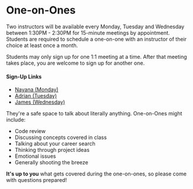 # One-on-Ones

Two instructors will be available every Monday, Tuesday and Wednesday between 1:30PM - 2:30PM for 15-minute meetings by appointment. Students are required to schedule a one-on-one with an instructor of their choice at least once a month.

Students may only sign up for one 1:1 meeting at a time. After that meeting takes place, you are welcome to sign up for another one.

#### Sign-Up Links

- [Nayana (Monday)](https://calendar.google.com/calendar/selfsched?sstoken=UUlnakdPUlJhcWJQfGRlZmF1bHR8ZWI5YmQ4ZTdjMjYzMDJiOThlZmJlNTc5Yzc4NWQ3ZjY)
- [Adrian (Tuesday)](https://calendar.google.com/calendar/selfsched?sstoken=UUN2RE1UVmZqZGJafGRlZmF1bHR8YTkzYWIyOWE3OTZhY2JjMDU1NTM1NGNiYzAzODMxNzA)
- [James (Wednesday)](https://calendar.google.com/calendar/selfsched?sstoken=UUFPVktPMnkzNjBUfGRlZmF1bHR8YTE1ZTUzMzZkYmEyY2EwNzUwOTNjM2I5OTI4YWFlM2Q)

They're a safe space to talk about literally anything. One-on-Ones might include:
- Code review
- Discussing concepts covered in class
- Talking about your career search
- Thinking through project ideas
- Emotional issues
- Generally shooting the breeze

**It's up to you** what gets covered during the one-on-ones, so please come with questions prepared!
